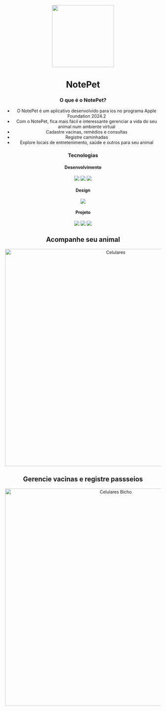 <div align="center">
<img width="200" src="https://github.com/user-attachments/assets/4e6d44b2-8e1e-4732-a0e7-34a0cd700989" />
<div/>

# NotePet

### O que é o NotePet?
- O NotePet é um aplicativo desenvolvido para ios no programa Apple Foundation 2024.2
- Com o NotePet, fica mais fácil e interessante gerenciar a vida do seu animal num ambiente virtual
- Cadastre vacinas, remédios e consultas
- Registre caminhadas
- Explore locais de entretenimento, saúde e outros para seu animal

### Tecnologias
 

#### Desenvolvimento
<img src= "https://img.shields.io/badge/mac%20os-000000?style=for-the-badge&logo=apple&logoColor=white"> <img src= "https://img.shields.io/badge/Swift-FA7343?style=for-the-badge&logo=swift&logoColor=white"> <img src= "https://img.shields.io/badge/Xcode-007ACC?style=for-the-badge&logo=Xcode&logoColor=white">

#### Design
<img src= "https://img.shields.io/badge/Figma-F24E1E?style=for-the-badge&logo=figma&logoColor=white">

#### Projeto
<img src= "https://img.shields.io/badge/Discord-7289DA?style=for-the-badge&logo=discord&logoColor=white"> <img src= "https://img.shields.io/badge/Notion-000000?style=for-the-badge&logo=notion&logoColor=white"> <img src= "https://img.shields.io/badge/Trello-0052CC?style=for-the-badge&logo=trello&logoColor=white">

## Acompanhe seu animal
<img width="700" alt="Celulares" src="https://github.com/user-attachments/assets/48f5b924-5ac5-4b00-9259-cb9f8f446906" />

## Gerencie vacinas e registre passseios
<img width="700" alt="Celulares Bicho" src="https://github.com/user-attachments/assets/da2c4081-aace-40aa-bbf8-61bdac31389f" />
